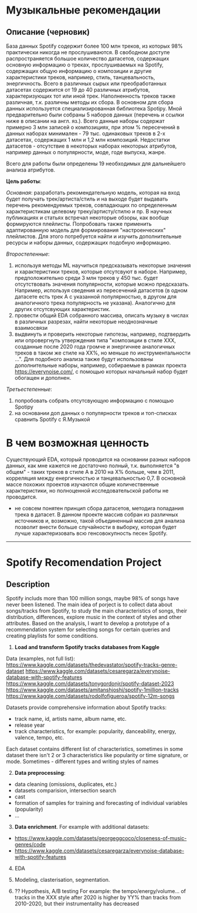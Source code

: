 # Музыкальные рекомендации

## Описание (черновик)
База данных Spotify содержит более 100 млн треков, из которых 98% практически никогда не прослушиваются. В свободном доступе распространяется большое количество датасетов, содержащих основную информацию о треках, прослушиваемых на Spotify, содержащих общую информацию о композиции и другие характеристики треков, например, стиль, танцевальность, энергичность. 
Всего в различных сырых или преобработанных датасетах содержится от 19 до 40 различных атрибутов, характеризующих тот или иной трек.
Наполненность треков также различная, т.к. различны методы их сбора. В основном для сбора данных используется специализированная библиотека Spotipy.
Мной предварительно были собраны 5 наборов данных (перечень и ссылки ниже в описании на англ. яз.). Всего данные наборы содержат примерно 3 млн записей о композициях, при этом % пересечений в данных наборах минимален - 79 тыс. одинаковых треков в 2-х датасетах, содержащих 1 млн и 1,2 млн композиций. Недостатки датасетов - отсутствие в некоторых наборах некоторых атрибутов, например данных о популярности, моде, годе выпуска, жанре.

Всего для работы были определены 19 необходимых для дальнейшего анализа атрибутов.

**Цель работы**: 

*Основная*: разработать рекомендательную модель, которая на вход будет получать трек/артиста/стиль и на выходе будет выдавать перечень рекомендуемых треков, совпадающих по определенным характеристикам целевому треку/артисту/стилю и пр. В научных публикациях и статьях встречал некоторые обзоры, как вообще формируются плейлисты. Попробовать также применить адаптированную модель для формирования "настроенческих" плейлистов. Для этого потребуется найти и изучить дополнительные ресурсы и наборы данных, содержащих подобную информацию.

*Второстепенные*: 
1) используя методы ML научиться предсказывать некоторые значения и характеристики треков, которые отсутсвуют в наборе. Например, предположительно среди 3 млн треков у 450 тыс. будет отсутствовать значения популярности, которые можно предсказать. Например, используя сведения из пересечений датасетов (в одном датасете есть трек А с указанной популярностью, в другом для аналогичного трека популярность не указана). Аналогично для других отсутсвующих характеристик.
2) провести общий EDA собранного массива, описать музыку в числах в различных разрезах, найти некоторые неоднозначные взаимосвязи
3) выдвинуть и проверить некоторые гипотезы, например, подтвердить или опровергнуть утверждения типа "композиции в стиле ХХХ, созданные после 2020 года громче и энергичнее аналогичных треков в таком же стиле на ХХ%, но меньше по инструментальности ...".
Для подобного анализа также будут использованы дополнительные наборы, например, собираемые в рамках проекта https://everynoise.com/, с помощью которых начальный набор будет обогащен и дополнен.

*Третьестепенные*: 
1) попробовать собрать отсутсвующую информацию с помощью Spotipy
2) на основании доп данных о популярности треков и топ-списках сравнить Spotify с Я.Музыкой

# В чем возможная ценность

Существующий EDA, который проводится на основании разных наборов данных, как мне кажется не достаточно полный, т.к. выполняется "в общем" - таких треков в стиле А в 2010 на Х% больше, чем в 2011, корреляция между енергичностью и танцевальностью 0,7. В основной массе похожих проектов изучаются общие количественные характеристики, но полноценной исследовательской работы не проводится.
+ не совсем понятен принцип сбора датасетов, методиrа попадания трека в датасет. В данном проекте массив собран из различных источников и, возможно, такой объединенный массив для анализа позволит внести больше случайности в выборку, которая будет лучше характеризовать всю генсовокупность песен Spotify. 
-------------------------------------------------------------------
# Spotify Recomendation Project

## Description
Spotify includs more than 100 million songs, maybe 98% of songs have never been listened. The main idea of porject is to collect data about songs/tracks from Spotify, to study the main characteristics of songs, their distribution, differences, explore music in the context of styles and other attributes. 
Based on the analysis, I want to develop a prototype of a recommendation system for selecting songs for certain queries and creating playlists for some conditions.

1) **Load and transform Spotify tracks databases from Kaggle**

Data (examples, not full list):
https://www.kaggle.com/datasets/thedevastator/spotify-tracks-genre-dataset  https://www.kaggle.com/datasets/cesaregarza/everynoise-database-with-spotify-features  https://www.kaggle.com/datasets/tonygordonjr/spotify-dataset-2023 
https://www.kaggle.com/datasets/amitanshjoshi/spotify-1million-tracks
https://www.kaggle.com/datasets/rodolfofigueroa/spotify-12m-songs

Datasets provide comprehensive information about Spotify tracks:
- track name, id, artists name, album name, etc.
- release year
- track characteristics, for example: popularity, danceability, energy, valence, tempo, etc.

Each dataset contains different list of characteristics, sometimes in some dataset there isn't 2 or 3 characteristics like popularity or time signature, or mode. Sometimes - different types and writing styles of names

2) **Data preprocessing**:
- data cleaning (omissions, duplicates, etc.)
- datasets comparision, intersection search 
- cast
- formation of samples for training and forecasting of individual variables (popularity)
- ...

3) **Data enrichment**. For example with additional datasets:
- https://www.kaggle.com/datasets/georgeggcoco/closeness-of-music-genres/code
- https://www.kaggle.com/datasets/cesaregarza/everynoise-database-with-spotify-features

4) EDA

5) Modeling, clasterisation, segmentation.

6) ?? Hypothesis, A/B testing
For example: the tempo/energy/volume... of tracks in the XXX style after 2020 is higher by YY% than tracks from 2010-2020, but their instrumentality has decreased
